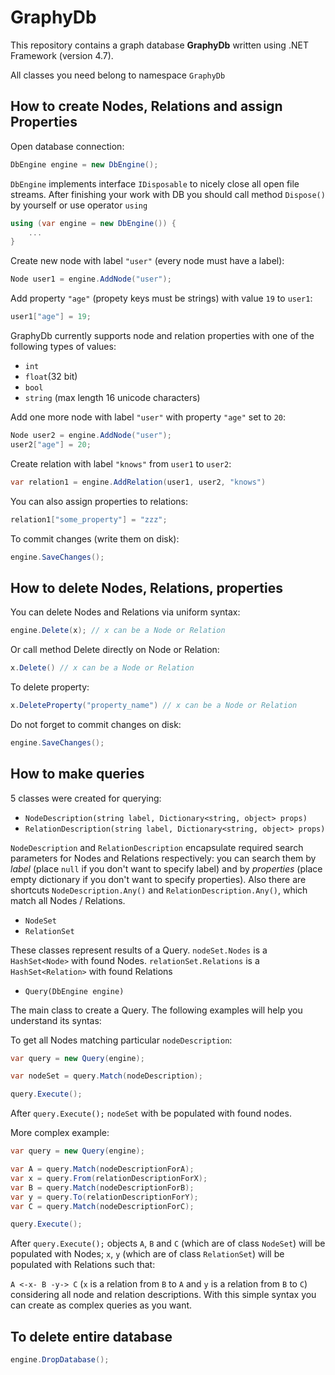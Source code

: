 # GraphyDb

This repository contains a graph database **GraphyDb** written using .NET Framework (version 4.7).

All classes you need belong to namespace `GraphyDb`

## How to create Nodes, Relations and assign Properties

Open database connection:
```C#
DbEngine engine = new DbEngine();
```

`DbEngine` implements interface `IDisposable` to nicely close all open file streams. After finishing your work with DB you should call method `Dispose()` by yourself or use operator `using`


```C#
using (var engine = new DbEngine()) {
    ...
}
```


Create new node with label `"user"` (every node must have a label):
```C#
Node user1 = engine.AddNode("user");
```

Add property `"age"` (propety keys must be strings) with value `19` to `user1`:
```C#
user1["age"] = 19;
```

GraphyDb currently supports node and relation properties with one of the following types of values:
* `int`
* `float`(32 bit)
* `bool`
* `string` (max length 16 unicode characters)

Add one more node with label `"user"` with property `"age"` set to `20`:
```C#
Node user2 = engine.AddNode("user");
user2["age"] = 20;
```

Create relation with label `"knows"` from `user1` to `user2`:
```C#
var relation1 = engine.AddRelation(user1, user2, "knows")
```

You can also assign properties to relations:
```C#
relation1["some_property"] = "zzz";
```

To commit changes (write them on disk):
```C#
engine.SaveChanges();
```

## How to delete Nodes, Relations, properties

You can delete Nodes and Relations via uniform syntax:
```C#
engine.Delete(x); // x can be a Node or Relation
```

Or call method Delete directly on Node or Relation:
```C#
x.Delete() // x can be a Node or Relation
```

To delete property:
```C#
x.DeleteProperty("property_name") // x can be a Node or Relation
```

Do not forget to commit changes on disk:
```C#
engine.SaveChanges();
```

## How to make queries

5 classes were created for querying:

* `NodeDescription(string label, Dictionary<string, object> props)`
* `RelationDescription(string label, Dictionary<string, object> props)`

`NodeDescription` and `RelationDescription` encapsulate required search parameters for Nodes and Relations respectively: you can search them by *label* (place `null` if you don't want to specify label) and by *properties* (place empty dictionary if you don't want to specify properties). Also there are shortcuts `NodeDescription.Any()` and `RelationDescription.Any()`, which match all Nodes / Relations.

* `NodeSet`
* `RelationSet`

These classes represent results of a Query. `nodeSet.Nodes` is a `HashSet<Node>` with found Nodes. `relationSet.Relations` is a `HashSet<Relation>` with found Relations

* `Query(DbEngine engine)`

The main class to create a Query. The following examples will help you understand its syntas:

To get all Nodes matching particular `nodeDescription`:
```C#
var query = new Query(engine);

var nodeSet = query.Match(nodeDescription);

query.Execute();
```
After `query.Execute();` `nodeSet` with be populated with found nodes.


More complex example:

```C#
var query = new Query(engine);

var A = query.Match(nodeDescriptionForA);
var x = query.From(relationDescriptionForX);
var B = query.Match(nodeDescriptionForB);
var y = query.To(relationDescriptionForY);
var C = query.Match(nodeDescriptionForC);

query.Execute();
```

After `query.Execute();` objects `A`, `B` and `C` (which are of class `NodeSet`) will be populated with Nodes; `x`, `y` (which are of class `RelationSet`) will be populated with Relations such that:

`A <-x- B -y-> C` (`x` is a relation from `B` to `A` and `y` is a relation from `B` to `C`) considering all node and relation descriptions. With this simple syntax you can create as complex queries as you want.

## To delete entire database
```C#
engine.DropDatabase();
```


